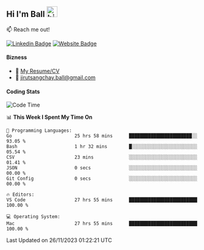 ## Hi I'm Ball <img src="https://user-images.githubusercontent.com/1303154/88677602-1635ba80-d120-11ea-84d8-d263ba5fc3c0.gif" width="28px" height="28px" alt="hi">
 
:mailbox: Reach me out!

[![Linkedin Badge](https://img.shields.io/badge/-Jirut-0e76a8?style=flat&labelColor=0e76a8&logo=linkedin&logoColor=white)](https://www.linkedin.com/in/jirut-sangchay-338370251)
[![Website Badge](https://img.shields.io/badge/Website-184aa8?logo=website&logoColor=)](https://resume-jirut.web.app)

<!-- TODO: Add last video link -->
#### Bizness
- :paperclip: [My Resume/CV](https://github.com/Jirut01/Jirut01/blob/main/resume_jirut.pdf)
- :email: jirutsangchay.ball@gmail.com

#### Coding Stats


<!--START_SECTION:waka-->
![Code Time](http://img.shields.io/badge/Code%20Time-534%20hrs%201%20min-blue)

📊 **This Week I Spent My Time On** 

```text
💬 Programming Languages: 
Go                       25 hrs 58 mins      ███████████████████████░░   93.05 % 
Bash                     1 hr 32 mins        █░░░░░░░░░░░░░░░░░░░░░░░░   05.54 % 
CSV                      23 mins             ░░░░░░░░░░░░░░░░░░░░░░░░░   01.41 % 
JSON                     0 secs              ░░░░░░░░░░░░░░░░░░░░░░░░░   00.00 % 
Git Config               0 secs              ░░░░░░░░░░░░░░░░░░░░░░░░░   00.00 % 

🔥 Editors: 
VS Code                  27 hrs 55 mins      █████████████████████████   100.00 % 

💻 Operating System: 
Mac                      27 hrs 55 mins      █████████████████████████   100.00 % 
```


 Last Updated on 26/11/2023 01:22:21 UTC
<!--END_SECTION:waka-->
